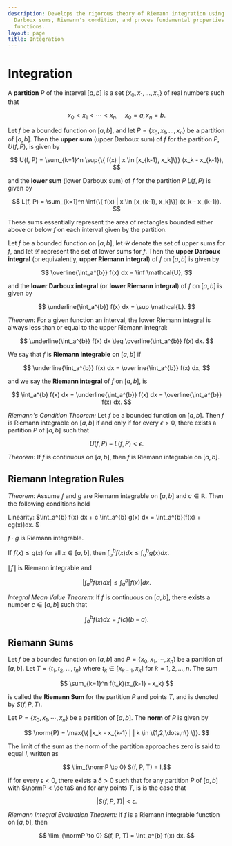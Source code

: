 ```yaml
---
description: Develops the rigorous theory of Riemann integration using upper and lower
  Darboux sums, Riemann's condition, and proves fundamental properties of integrable
  functions.
layout: page
title: Integration
---
```


# Integration

A **partition** $P$ of the interval $[a,b]$ is a set $\{x_0, x_1, \dots, x_n\}$ of real numbers such that

$$ x_0 <  x_1 < \cdots < x_n, \quad x_0 = a, x_n = b. $$

Let $f$ be a bounded function on $[a,b],$ and let $P = \{x_0, x_1, \dots, x_n\}$ be a partition of $[a,b].$ Then the **upper sum** (upper Darboux sum) of $f$ for the partition $P$, $U(f,P),$ is given by

$$ U(f, P) = \sum_{k=1}^n \sup{\{ f(x) | x \in [x_{k-1}, x_k]\}} (x_k - x_{k-1}), $$

and the **lower sum** (lower Darboux sum) of $f$ for the partition $P$ $L(f,P)$ is given by

$$ L(f, P) = \sum_{k=1}^n \inf{\{ f(x) | x \in [x_{k-1}, x_k]\}} (x_k - x_{k-1}). $$

These sums essentially represent the area of rectangles bounded either above or below $f$ on each interval given by the partition.

Let $f$ be a bounded function on $[a,b],$ let $\mathcal{U}$ denote the set of upper sums for $f,$ and let $\mathcal{L}$ represent the set of lower sums for $f.$ Then the **upper Darboux integral** (or equivalently, **upper Riemann integral**) of $f$ on $[a,b]$ is given by

$$ \overline{\int_a^{b}} f(x) dx = \inf \mathcal{U}, $$

and the **lower Darboux integral** (or **lower Riemann integral**) of $f$ on $[a,b]$ is given by

$$ \underline{\int_a^{b}} f(x) dx = \sup \mathcal{L}. $$

*Theorem:* For a given function an interval, the lower Riemann integral is always less than or equal to the upper Riemann integral: 

$$ \underline{\int_a^{b}} f(x) dx  \leq \overline{\int_a^{b}} f(x) dx. $$

We say that $f$ is **Riemann integrable** on $[a,b]$ if 

$$ \underline{\int_a^{b}} f(x) dx = \overline{\int_a^{b}} f(x) dx, $$

and we say the **Riemann integral** of $f$ on $[a,b],$ is

$$ \int_a^{b} f(x) dx = \underline{\int_a^{b}} f(x) dx = \overline{\int_a^{b}} f(x) dx. $$

*Riemann's Condition Theorem:* Let $f$ be a bounded function on $[a,b].$ Then $f$ is Riemann integrable on $[a,b]$ if and only if for every $\epsilon > 0,$ there exists a partition $P$ of $[a,b]$ such that

$$ U(f, P) - L(f, P) < \epsilon. $$

*Theorem:* If $f$ is continuous on $[a,b],$ then $f$ is Riemann integrable on $[a,b].$

## Riemann Integration Rules

*Theorem:* Assume $f$ and $g$ are Riemann integrable on $[a,b]$ and $c \in \mathbb{R}.$ Then the following conditions hold

Linearity: $\int_a^{b} f(x) dx + c \int_a^{b} g(x) dx = \int_a^{b}(f(x) + cg(x))dx. $

$f \cdot g$ is Riemann integrable.

If $f(x) \leq g(x)$ for all $x \in [a,b],$ then $\int_a^{b} f(x) dx \leq \int_a^{b} g(x) dx.$

$\|f\|$ is Riemann integrable and

$$ \left | \int_a^{b} f(x) dx \right | \leq \int_a^{b} | f(x) | dx. $$

*Integral Mean Value Theorem:* If $f$ is continuous on $[a,b],$ there exists a number $c \in [a,b]$ such that

$$ \int_a^{b} f(x) dx = f(c)(b - a). $$

## Riemann Sums

Let $f$ be a bounded function on $[a,b]$ and $P = \{x_0, x_1, \cdots, x_n\}$ be a partition of $[a,b].$ Let $T = \{t_1, t_2, \dots, t_n\}$ where $t_k \in [x_{k-1}, x_k]$ for $k = 1,2,\dots, n.$ The sum

$$ \sum_{k=1}^n f(t_k)(x_{k-1} - x_k) $$

is called the **Riemann Sum** for the partition $P$ and points $T,$ and is denoted by $S(f, P, T).$

Let $P = \{x_0, x_1, \cdots, x_n\}$ be a partition of $[a,b].$ The **norm** of $P$ is given by

$$ \norm{P} = \max{\{ |x_k - x_{k-1} | | k \in \{1,2,\dots,n\} \}}. $$

The limit of the sum as the norm of the partition approaches zero is said to equal $I,$ written as

$$ \lim_{\normP \to 0} S(f, P, T) = I,$$

if for every $\epsilon < 0,$ there exists a $\delta > 0$ such that for any partition $P$ of $[a,b]$ with $\normP < \delta$ and for any points $T,$ is is the case that

$$ |S(f, P, T)| <  \epsilon. $$

*Riemann Integral Evaluation Theorem:* If $f$ is a Riemann integrable function on $[a,b],$ then

$$ \lim_{\normP \to 0} S(f, P, T) = \int_a^{b} f(x) dx. $$